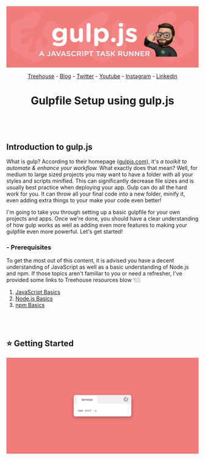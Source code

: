 <img align="center" src="./assets/01-header.png">

<br>

<div align="center">

[Treehouse](https://teamtreehouse.com) - [Blog](https://teamtreehouse.com/blog) - [Twitter](https://twitter.com/treehouse) - [Youtube](https://www.youtube.com/gotreehouse) - [Instagram](https://www.instagram.com/teamtreehouse/) - [Linkedin](https://www.linkedin.com/school/treehouse-island-inc-/)

</div>

# <p align="center">Gulpfile Setup using gulp.js</p>

<br><br>

## **Introduction to gulp.js**

What is gulp? According to their homepage ([gulpjs.com](https://www.gulpjs.com)), it's _a toolkit to automate & enhance your workflow._ What exactly does that mean? Well, for medium to large sized projects you may want to have a folder with all your styles and scripts minified. This can significantly decrease file sizes and is usually best practice when deploying your app. Gulp can do all the hard work for you. It can throw all your final code into a new folder, minify it, even adding extra things to your make your code even better!

I'm going to take you through setting up a basic gulpfile for your own projects and apps. Once we're done, you should have a clear understanding of how gulp works as well as adding even more features to making your gulpfile even more powerful. Let's get started!

### - Prerequisites

To get the most out of this content, it is advised you have a decent understanding of JavaScript as well as a basic understanding of Node.js and npm. If those topics aren't familiar to you or need a refresher, I've provided some links to Treehouse resources blow 👇🏼

1. [JavaScript Basics](https://teamtreehouse.com/library/javascript-basics)
2. [Node.js Basics](https://teamtreehouse.com/library/nodejs-basics-3)
3. [npm Basics](https://teamtreehouse.com/library/npm-basics-2)

<br><br>

## ⭐ Getting Started

<img align="center" src="./assets/02-npm-init.png">

